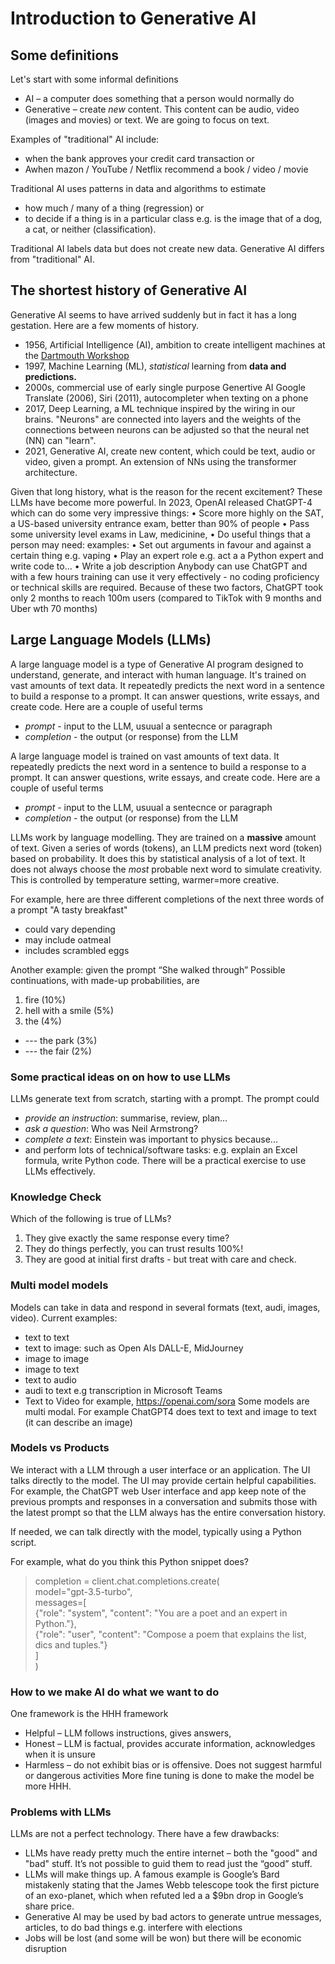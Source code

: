 # Introduction to Generative AI

## Some definitions
Let's start with some informal definitions
* AI – a computer does something that a person would normally do
* Generative – create _new_ content.  This content can be audio, video (images and movies) or text.  We are going to focus on text.


Examples of "traditional" AI include:
* when the bank approves your credit card transaction or 
* Awhen mazon / YouTube / Netflix recommend a book / video / movie

Traditional AI uses patterns in data and algorithms to estimate 
* how much / many  of a thing (regression) or 
* to decide if a thing is in a particular class e.g. is the image that of a dog, a cat, or neither (classification).  

Traditional AI labels data but does not create new data. Generative AI differs from "traditional" AI.

## The shortest history of Generative AI

Generative AI seems to have arrived suddenly but in fact it has a long gestation.  Here are a few moments of history.
* 1956, Artificial Intelligence (AI), ambition to create intelligent machines at the [Dartmouth Workshop](https://en.wikipedia.org/wiki/Dartmouth_workshop)
* 1997, Machine Learning (ML), _statistical_ learning from **data and predictions.**
* 2000s, commercial use of early single purpose Genertive AI Google Translate (2006),  Siri (2011), autocompleter when texting on a phone
* 2017, Deep Learning, a ML technique inspired by the wiring in our brains.  "Neurons" are connected into layers and the weights of the connections between neurons can be adjusted so that the neural net (NN) can "learn".
* 2021, Generative AI, create new content, which could be text, audio or video, given a prompt.  An extension of NNs using the transformer architecture.

Given that long history, what is the reason for the recent excitement? These LLMs have become more powerful.  In 2023, OpenAI released ChatGPT-4 which can do some very impressive things:
•	Score more highly on the SAT, a US-based university entrance exam, better than 90% of people
•	Pass some university level exams in Law, medicinine,
•	Do useful things that a person may need: examples:
•	Set out arguments in favour and against a certain thing e.g. vaping
•	Play an expert role e.g. act a a Python expert and write code to…
•	Write a job description
Anybody can use ChatGPT and with a few hours training can use it very effectively - no coding proficiency or technical skills are required. 
Because of these two factors,  ChatGPT took only 2 months to reach 100m users (compared to TikTok with 9 months and Uber wth 70 months)


## Large Language Models (LLMs)

A large language model is a type of Generative AI program designed to understand, generate, and interact with human language. It's trained on vast amounts of text data.  It repeatedly predicts the next word in a sentence to build a response to a prompt.  It can answer questions, write essays, and create code. 
Here are a couple of useful terms
* *prompt*  - input to the LLM, usuual a sentecnce or paragraph
* *completion* - the output (or response) from the LLM  

A large language model is trained on vast amounts of text data.  It repeatedly predicts the next word in a sentence to build a response to a prompt.  It can answer questions, write essays, and create code. 
Here are a couple of useful terms
* *prompt*  - input to the LLM, usuual a sentecnce or paragraph
* *completion* - the output (or response) from the LLM  


LLMs work by language modelling.  They are trained on a **massive** amount of text.
Given a series of words (tokens), an LLM predicts next word (token) based on probability.  It does this by statistical analysis of a lot of text.  It does not always choose the _most_ probable next word to simulate creativity. This is controlled by temperature setting, warmer=more creative. 

For example, here are three different completions of the next three words of a prompt "A tasty breakfast"
* could vary depending
* may include oatmeal
* includes scrambled eggs

Another example: given the prompt “She walked through”
Possible continuations, with made-up probabilities,  are
1. fire (10%)
2. hell with a smile (5%)
3. the (4%)
*  --- the  park (3%)
*  --- the fair (2%)

### Some practical ideas on on how  to use LLMs
LLMs generate text from scratch, starting with a prompt. The prompt could
- _provide an instruction_: summarise, review, plan...
- _ask a question_: Who was Neil Armstrong?
- _complete a text_: Einstein was important to physics because...
- and perform lots of technical/software tasks: e.g. explain an Excel formula, write Python code.
There will be a practical exercise to use LLMs effectively.


### Knowledge Check
Which of the following is true of LLMs?
1. They give exactly the same response every time?
2. They do things perfectly, you can trust results 100%!
3. They are good at initial first drafts - but treat with care and check.
 
### Multi model models
Models can take in data and respond in several formats (text, audi, images, video).  Current examples:
* text to text
* text to image: such as Open AIs DALL-E, MidJourney
* image to image
* image to text
* text to audio
* audi to text e.g transcription in Microsoft Teams
* Text to Video for example, https://openai.com/sora
Some models are multi modal.  For example ChatGPT4 does text to text and image to text (it can describe an image)

### Models vs Products
We interact with a LLM through a user interface or an application.  The UI talks directly to the model.  The UI may provide certain helpful capabilities.  For example, the ChatGPT web User interface and app keep note of the previous prompts and responses in a conversation and submits those with the latest prompt so that the LLM always has the entire conversation history.

If needed, we can talk directly with the model, typically using a Python script.

For example, what do you think this Python snippet does?
> completion = client.chat.completions.create(  
>    model="gpt-3.5-turbo",  
>    messages=[  
>      {"role": "system", "content": "You are a poet and an expert in Python."},  
>      {"role": "user", "content": "Compose a poem that explains the list, dics and tuples."}  
>    ]  
> )  


### How to we make AI do what we want to do 

One framework is the HHH framework
-	Helpful – LLM follows instructions, gives answers,
-	Honest – LLM is factual, provides accurate information, acknowledges when it is unsure
-	Harmless – do not exhibit bias or is offensive.  Does not suggest harmful or dangerous activities
More fine tuning is done to make the model be more HHH.


### Problems with LLMs

LLMs are not a perfect technology.  There have a few drawbacks:
* LLMs have ready pretty much the entire internet – both the "good" and "bad" stuff. It’s not possible to guid them to read just the “good” stuff.
* LLMs will make things up.  A famous example is Google’s Bard mistakenly stating that the James Webb telescope took the first picture of an exo-planet, which when refuted led a a $9bn drop in Google’s share price.
* Generative AI may be used by bad actors to generate untrue messages, articles, to do bad things e.g. interfere with elections
* Jobs will be lost (and some will be won) but there will be economic disruption

